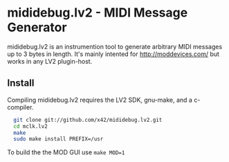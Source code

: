 mididebug.lv2 - MIDI Message Generator
======================================

mididebug.lv2 is an instrumention tool to generate arbitrary MIDI
messages up to 3 bytes in length. It's mainly intented for
http://moddevices.com/ but works in any LV2 plugin-host.

Install
-------

Compiling mididebug.lv2 requires the LV2 SDK, gnu-make, and a c-compiler.

```bash
  git clone git://github.com/x42/mididebug.lv2.git
  cd mclk.lv2
  make
  sudo make install PREFIX=/usr
```

To build the the MOD GUI use `make MOD=1`
